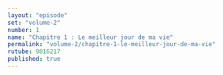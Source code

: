 ```yaml
---
layout: "episode"
set: "volume-2"
number: 1
name: "Chapitre 1 : Le meilleur jour de ma vie"
permalink: "volume-2/chapitre-1-le-meilleur-jour-de-ma-vie"
rutube: 9816217
published: true
---
```

